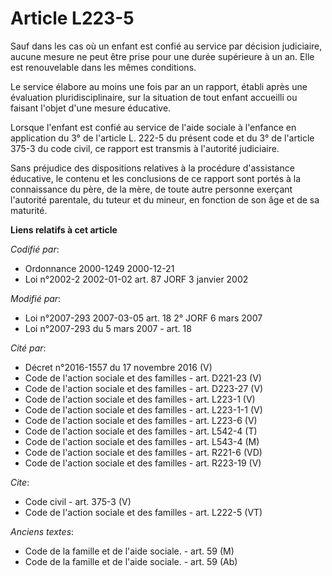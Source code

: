 # Article L223-5

Sauf dans les cas où un enfant est confié au service par décision judiciaire, aucune mesure ne peut être prise pour une durée
supérieure à un an. Elle est renouvelable dans les mêmes conditions. 

Le service élabore au moins une fois par an un rapport, établi après une évaluation pluridisciplinaire, sur la situation de
tout enfant accueilli ou faisant l'objet d'une mesure éducative. 

Lorsque l'enfant est confié au service de l'aide sociale à l'enfance en application du 3° de l'article L. 222-5 du présent
code et du 3° de l'article 375-3 du code civil, ce rapport est transmis à l'autorité judiciaire. 

Sans préjudice des dispositions relatives à la procédure d'assistance éducative, le contenu et les conclusions de ce rapport
sont portés à la connaissance du père, de la mère, de toute autre personne exerçant l'autorité parentale, du tuteur et du
mineur, en fonction de son âge et de sa maturité.

**Liens relatifs à cet article**

_Codifié par_:

  - Ordonnance 2000-1249 2000-12-21
  - Loi n°2002-2 2002-01-02 art. 87 JORF 3 janvier 2002

_Modifié par_:

  - Loi n°2007-293 2007-03-05 art. 18 2° JORF 6 mars 2007
  - Loi n°2007-293 du 5 mars 2007 - art. 18

_Cité par_:

  - Décret n°2016-1557 du 17 novembre 2016 (V)
  - Code de l'action sociale et des familles - art. D221-23 (V)
  - Code de l'action sociale et des familles - art. D223-27 (V)
  - Code de l'action sociale et des familles - art. L223-1 (V)
  - Code de l'action sociale et des familles - art. L223-1-1 (V)
  - Code de l'action sociale et des familles - art. L223-6 (V)
  - Code de l'action sociale et des familles - art. L542-4 (T)
  - Code de l'action sociale et des familles - art. L543-4 (M)
  - Code de l'action sociale et des familles - art. R221-6 (VD)
  - Code de l'action sociale et des familles - art. R223-19 (V)

_Cite_:

  - Code civil - art. 375-3 (V)
  - Code de l'action sociale et des familles - art. L222-5 (VT)

_Anciens textes_:

  - Code de la famille et de l'aide sociale. - art. 59 (M)
  - Code de la famille et de l'aide sociale. - art. 59 (Ab)
